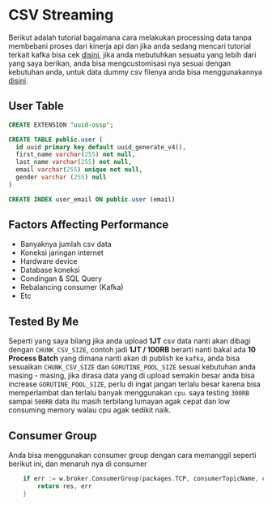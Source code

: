 # CSV Streaming

Berikut adalah tutorial bagaimana cara melakukan processing data tanpa membebani proses dari kinerja api dan jika anda sedang mencari tutorial terkait kafka bisa cek [disini](https://github.com/restuwahyu13/node-kafka), jika anda mebutuhkan sesuatu yang lebih dari yang saya berikan, anda bisa mengcustomisasi nya sesuai dengan kebutuhan anda, untuk data dummy csv filenya anda bisa menggunakannya [disini](https://www.rndgen.com/data-generator).


## User Table
```sql
CREATE EXTENSION "uuid-ossp";

CREATE TABLE public.user (
  id uuid primary key default uuid_generate_v4(),
  first_name varchar(255) not null,
  last_name varchar(255) not null,
  email varchar(255) unique not null,
  gender varchar (255) null
)

CREATE INDEX user_email ON public.user (email)
```

## Factors Affecting Performance

- Banyaknya jumlah csv data
- Koneksi jaringan internet
- Hardware device
- Database koneksi
- Condingan & SQL Query
- Rebalancing consumer (Kafka)
- Etc

## Tested By Me

Seperti yang saya bilang jika anda upload **1JT** csv data nanti akan dibagi dengan `CHUNK_CSV_SIZE`, contoh jadi **1JT / 100RB** berarti nanti bakal ada **10 Process Batch** yang dimana nanti akan di publish ke `kafka`, anda bisa sesuaikan `CHUNK_CSV_SIZE` dan `GORUTINE_POOL_SIZE` sesuai kebutuhan anda masing - masing, jika dirasa data yang di upload semakin besar anda bisa increase `GORUTINE_POOL_SIZE`, perlu di ingat jangan terlalu besar karena bisa memperlambat dan terlalu banyak menggunakan `cpu`. saya testing `300RB` sampai `500RB` data itu masih terbilang lumayan agak cepat dan low consuming memory walau cpu agak sedikit naik.

## Consumer Group

Anda bisa menggunakan consumer group dengan cara memanggil seperti berikut ini, dan menaruh nya di consumer

```go
	if err := w.broker.ConsumerGroup(packages.TCP, consumerTopicName, consumerGroupName); err != nil {
		return res, err
	}
```